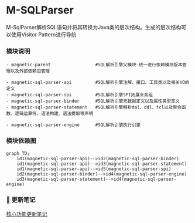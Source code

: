 #  M-SQLParser

M-SqlParser解析SQL语句并将其转换为Java类的层次结构。生成的层次结构可以使用Visitor Pattern进行导航

### 模块说明
```
- magnetic-parent                 #SQL解析引擎父模块-统一进行依赖模块版本管理以及外部依赖包管理

- magnetic-sql-parser-api         #SQL解析引擎注解、接口、工具类以及相关VO的定义
- magnetic-sql-parser-spi         #SQL解析引擎SPI拓展业务组
- magnetic-sql-parser-binder      #SQL解析引擎元数据定义以及属性类型定义
- magnetic-sql-parser-statement   #SQL解析引擎解析dal、ddl、tcl以及聚合函数、逻辑运算符、语法构建、语法提取等声明

- magnetic-sql-parser-engine      #SQL解析引擎执行引擎
```

### 模块依赖图
```mermaid
graph TD;
	id1(magnetic-sql-parser-api)-->id2(magnetic-sql-parser-binder)
    id1(magnetic-sql-parser-api)-->id3(magnetic-sql-parser-statement)
    id1(magnetic-sql-parser-api)-->id5(magnetic-sql-parser-spi)
    id2(magnetic-sql-parser-binder)-->id4(magnetic-sql-parser-engine)
    id3(magnetic-sql-parser-statement)-->id4(magnetic-sql-parser-engine)
```

###  :pencil:  更新笔记 
[核心功能更新笔记](https://gitee.com/M-SQLParse/M-SqlParser/blob/develop/Update-notes.md)